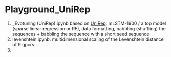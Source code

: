 # Playground_UniRep
1. _Evotuning (UniRep).ipynb based on [UniRep](https://github.com/churchlab/UniRep-analysis): mLSTM-1900 / a top model (sparse linear regression or RF), data formatting, babbling (shuffling) the sequences + babbling the sequence with a short seed sequence
2. levenshtein.ipynb: multidimensional scaling of the Levenshtein  distance of 9 gpcrs
3. 
